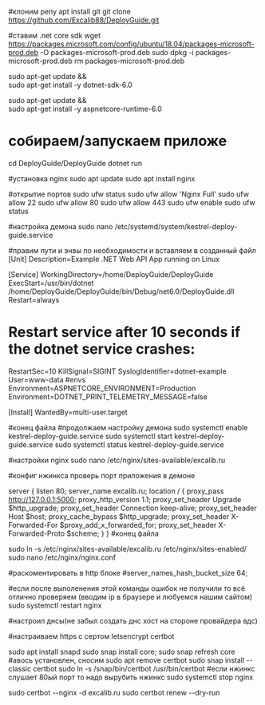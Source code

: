 #клоним репу
apt install git
git clone https://github.com/Excalib88/DeployGuide.git

#ставим .net core sdk
wget https://packages.microsoft.com/config/ubuntu/18.04/packages-microsoft-prod.deb -O packages-microsoft-prod.deb
sudo dpkg -i packages-microsoft-prod.deb
rm packages-microsoft-prod.deb

sudo apt-get update && \
  sudo apt-get install -y dotnet-sdk-6.0

sudo apt-get update && \
  sudo apt-get install -y aspnetcore-runtime-6.0

# собираем/запускаем приложе
cd DeployGuide/DeployGuide
dotnet run

#установка nginx
sudo apt update
sudo apt install nginx

#открытие портов
sudo ufw status
sudo ufw allow 'Nginx Full'
sudo ufw allow 22
sudo ufw allow 80
sudo ufw allow 443
sudo ufw enable
sudo ufw status

#настройка демона
sudo nano /etc/systemd/system/kestrel-deploy-guide.service

#правим пути и энвы по необходимости и вставляем в созданный файл
[Unit]
Description=Example .NET Web API App running on Linux

[Service]
WorkingDirectory=/home/DeployGuide/DeployGuide
ExecStart=/usr/bin/dotnet /home/DeployGuide/DeployGuide/bin/Debug/net6.0/DeployGuide.dll
Restart=always
# Restart service after 10 seconds if the dotnet service crashes:
RestartSec=10
KillSignal=SIGINT
SyslogIdentifier=dotnet-example
User=www-data
#envs
Environment=ASPNETCORE_ENVIRONMENT=Production
Environment=DOTNET_PRINT_TELEMETRY_MESSAGE=false

[Install]
WantedBy=multi-user.target

#конец файла
#продолжаем настройку демона
sudo systemctl enable kestrel-deploy-guide.service
sudo systemctl start kestrel-deploy-guide.service
sudo systemctl status kestrel-deploy-guide.service

#настройки nginx
sudo nano /etc/nginx/sites-available/excalib.ru

#конфиг нжинкса проверь порт приложения в демоне

server {
    listen        80;
    server_name   excalib.ru;
    location / {
        proxy_pass         http://127.0.0.1:5000;
        proxy_http_version 1.1;
        proxy_set_header   Upgrade $http_upgrade;
        proxy_set_header   Connection keep-alive;
        proxy_set_header   Host $host;
        proxy_cache_bypass $http_upgrade;
        proxy_set_header   X-Forwarded-For $proxy_add_x_forwarded_for;
        proxy_set_header   X-Forwarded-Proto $scheme;
    }
}
#конец файла

sudo ln -s /etc/nginx/sites-available/excalib.ru /etc/nginx/sites-enabled/
sudo nano /etc/nginx/nginx.conf

#раскоментировать в http блоке
#server_names_hash_bucket_size 64;

#если после выполенения этой команды ошибок не получили то всё отлично проверяем (вводим ip в браузере и любуемся нашим сайтом)
sudo systemctl restart nginx

#настроил днсы(не забыл создать днс хост на стороне провайдера вдс)

#настраиваем https с сертом letsencrypt certbot

sudo apt install snapd
sudo snap install core; sudo snap refresh core
#авось установлен, сносим
sudo apt remove certbot 
sudo snap install --classic certbot
sudo ln -s /snap/bin/certbot /usr/bin/certbot
#если нжинкс слушает 80ый порт то надо вырубить нжинкс
sudo systemctl stop nginx 

sudo certbot --nginx -d excalib.ru
sudo certbot renew --dry-run
